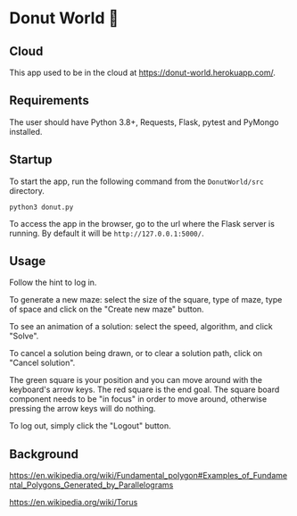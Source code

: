 # Donut World 🍩

## Cloud
This app used to be in the cloud at https://donut-world.herokuapp.com/.

## Requirements
The user should have Python 3.8+, Requests, Flask, pytest and PyMongo installed.

## Startup
To start the app, run the following command from the `DonutWorld/src` directory.
```
python3 donut.py 
```

To access the app in the browser, go to the url where the Flask server is running.
By default it will be `http://127.0.0.1:5000/`.

## Usage

Follow the hint to log in.

To generate a new maze: select the size of the square, type of maze, type of space and click on the "Create new maze" button.

To see an animation of a solution: select the speed, algorithm, and click "Solve".

To cancel a solution being drawn, or to clear a solution path, click on "Cancel solution".

The green square is your position and you can move around with the keyboard's arrow keys.
The red square is the end goal. 
The square board component needs to be "in focus" in order to move around, otherwise pressing the arrow keys will do nothing.

To log out, simply click the "Logout" button.



## Background
https://en.wikipedia.org/wiki/Fundamental_polygon#Examples_of_Fundamental_Polygons_Generated_by_Parallelograms

https://en.wikipedia.org/wiki/Torus

